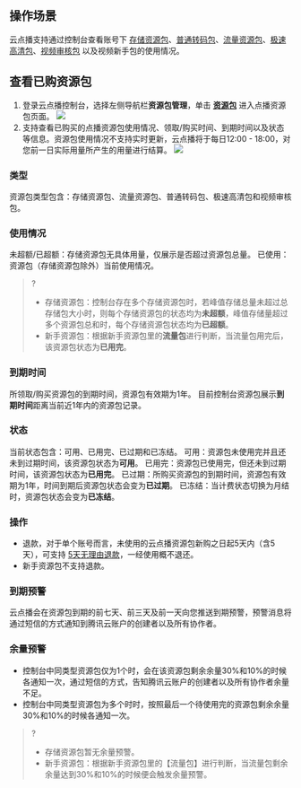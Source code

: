 ## 操作场景
云点播支持通过控制台查看账号下 [存储资源包](https://cloud.tencent.com/document/product/266/14667#storage_page)、[普通转码包](https://cloud.tencent.com/document/product/266/14667#ntrans_page)、[流量资源包](https://cloud.tencent.com/document/product/266/14667#flow_page)、[极速高清包](https://cloud.tencent.com/document/product/266/14667#strans_page)、[视频审核包](https://cloud.tencent.com/document/product/266/14667#check_page) 以及视频新手包的使用情况。
 
## 查看已购资源包
1. 登录云点播控制台，选择左侧导航栏**资源包管理**，单击 [**资源包**](https://console.cloud.tencent.com/vod/assets/packages)  进入点播资源包页面。
![](https://qcloudimg.tencent-cloud.cn/raw/c6af227cc41e70c5d14f9e9c40a0d81c.png)
2. 支持查看已购买的点播资源包使用情况、领取/购买时间、到期时间以及状态等信息。资源包使用情况不支持实时更新，云点播将于每日12:00 - 18:00，对您前一日实际用量所产生的用量进行结算。
![](https://qcloudimg.tencent-cloud.cn/raw/1ebd9abff4ea00477edeb0f088d3a42b.png)

### 类型
资源包类型包含：存储资源包、流量资源包、普通转码包、极速高清包和视频审核包。

### 使用情况

未超额/已超额：存储资源包无具体用量，仅展示是否超过资源包总量。
已使用：资源包（存储资源包除外）当前使用情况。
>?
>- 存储资源包：控制台存在多个存储资源包时，若峰值存储总量未超过总存储包大小时，则每个存储资源包的状态均为**未超额**，峰值存储量超过多个资源包总和时，每个存储资源包状态均为**已超额**。
>- 新手资源包：根据新手资源包里的**流量包**进行判断，当流量包用完后，该资源包状态为**已用完**。


### 到期时间
所领取/购买资源包的到期时间，资源包有效期为1年。
目前控制台资源包展示**到期时间**距离当前近1年内的资源包记录。

### 状态
当前状态包含：可用、已用完、已过期和已冻结。
可用：资源包未使用完并且还未到过期时间，该资源包状态为**可用**。
已用完：资源包已使用完，但还未到过期时间，该资源包状态为**已用完**。
已过期：所购买资源包的到期时间，资源包有效期为1年，时间到期后资源包状态会变为**已过期**。
已冻结：当计费状态切换为月结时，资源包状态会变为**已冻结**。

### 操作
- 退款，对于单个账号而言，未使用的云点播资源包新购之日起5天内（含5天），可支持 [5天无理由退款](https://cloud.tencent.com/document/product/266/35787)，一经使用概不退还。
- 新手资源包不支持退款。

### 到期预警
云点播会在资源包到期的前七天、前三天及前一天向您推送到期预警，预警消息将通过短信的方式通知到腾讯云账户的创建者以及所有协作者。


### 余量预警
- 控制台中同类型资源包仅为1个时，会在该资源包剩余余量30%和10%的时候各通知一次，通过短信的方式，告知腾讯云账户的创建者以及所有协作者余量不足。
- 控制台中同类型资源包为多个时时，按照最后一个待使用完的资源包剩余余量30%和10%的时候各通知一次。

>?
>- 存储资源包暂无余量预警。
>- 新手资源包：根据新手资源包里的【流量包】进行判断，当流量包剩余余量达到30%和10%的时候便会触发余量预警。

